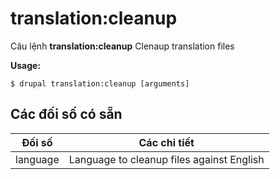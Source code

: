 # translation:cleanup
Câu lệnh **translation:cleanup** Clenaup translation files

**Usage:**
```
$ drupal translation:cleanup [arguments] 
```

## Các đối số có sẵn
Đối số | Các chi tiết
---------|-------------
language | Language to cleanup files against English
